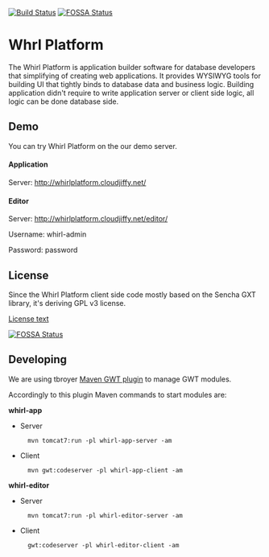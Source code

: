[![Build Status](https://scrutinizer-ci.com/g/whirlplatform/whirl/badges/build.png?b=master)](https://scrutinizer-ci.com/g/whirlplatform/whirl/build-status/master)
[![FOSSA Status](https://app.fossa.io/api/projects/git%2Bgithub.com%2Fwhirlplatform%2Fwhirl.svg?type=shield)](https://app.fossa.io/projects/git%2Bgithub.com%2Fwhirlplatform%2Fwhirl?ref=badge_shield)

# Whrl Platform

The Whirl Platform is application builder software for database developers that simplifying of creating web applications. It provides WYSIWYG tools for building UI that tightly binds to database data and business logic. Building application didn't require to write application server or client side logic, all logic can be done database side.

## Demo

You can try Whirl Platform on the our demo server.

#### Application

Server: http://whirlplatform.cloudjiffy.net/


#### Editor

Server: http://whirlplatform.cloudjiffy.net/editor/

Username: whirl-admin

Password: password


## License

Since the Whirl Platform client side code mostly based on the Sencha GXT library, it's deriving GPL v3 license.

[License text](LICENSE)


[![FOSSA Status](https://app.fossa.io/api/projects/git%2Bgithub.com%2Fwhirlplatform%2Fwhirl.svg?type=large)](https://app.fossa.io/projects/git%2Bgithub.com%2Fwhirlplatform%2Fwhirl?ref=badge_large)

## Developing

We are using tbroyer [Maven GWT plugin](https://tbroyer.github.io/gwt-maven-plugin/index.html) to manage GWT modules.

Accordingly to this plugin Maven commands to start modules are:

**whirl-app**
- Server

        mvn tomcat7:run -pl whirl-app-server -am
    
- Client

        mvn gwt:codeserver -pl whirl-app-client -am

**whirl-editor**

- Server

        mvn tomcat7:run -pl whirl-editor-server -am
    
- Client

        gwt:codeserver -pl whirl-editor-client -am